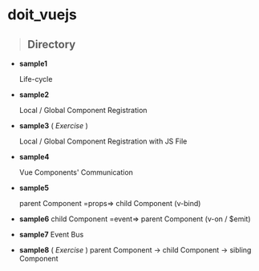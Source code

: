 # doit_vuejs


> ## Directory
 - **sample1**
    
    Life-cycle

 - **sample2**
    
    Local / Global Component Registration
- **sample3** ( *Exercise* )

    Local / Global Component Registration with JS File
- **sample4**

    Vue Components' Communication
- **sample5**

    parent Component =props=> child Component (v-bind)

- **sample6**
    child Component =event=> parent Component (v-on / $emit)

- **sample7**
    Event Bus

- **sample8** ( *Exercise* )
    parent Component -> child Component -> sibling Component
    